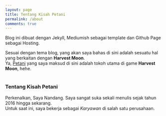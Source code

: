 ```yaml
---
layout: page
title: Tentang Kisah Petani
permalink: /about
comments: true
---
```


<div class="row justify-content-between">
<div class="col-md-8 pr-5">
<p>Blog ini dibuat dengan Jekyll, Mediumish sebagai template dan Github Page sebagai Hosting.</p>

Sesuai dengan tema blog, yang akan saya bahas di sini adalah sesuatu hal yang berkaitan dengan <b>Harvest Moon</b>.
<br/>
Ya, <u>Petani</u> yang saya maksud di sini adalah tokoh utama di game <b>Harvest Moon</b>, hehe.
<br/>
<br/>
<div class="section-title">
<h3><span>Tentang Kisah Petani</span></h3>
</div>
Perkenalkan, Saya Nandang. Saya sangat suka sekali menulis sejak tahun 2016 hingga sekarang.
<br/>
Untuk saat ini, saya bekerja sebagai <i>Karyawan</i> di salah satu perusahaan.
</div>
</div>
